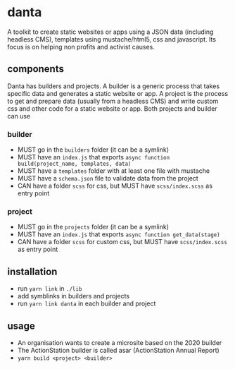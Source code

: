 # danta

A toolkit to create static websites or apps using a JSON data (including headless CMS), templates using mustache/html5, css and javascript. Its focus is on helping non profits and activist causes.

## components

Danta has builders and projects. A builder is a generic process that takes specific data and generates a static website or app. A project is the process to get and prepare data (usually from a headless CMS) and write custom css and other code for a static website or app. Both projects and builder can use

### builder
- MUST go in the `builders` folder (it can be a symlink)
- MUST have an `index.js` that exports `async function build(project_name, templates, data)`
- MUST have a `templates` folder with at least one file with mustache
- MUST have a `schema.json` file to validate data from the project
- CAN have a folder `scss` for css, but MUST have `scss/index.scss` as entry point

### project
- MUST go in the `projects` folder (it can be a symlink)
- MUST have an `index.js` that exports `async function get_data(stage)`
- CAN have a folder `scss` for custom css, but MUST have `scss/index.scss` as entry point

## installation
- run `yarn link` in `./lib`
- add symblinks in builders and projects
- run `yarn link danta` in each builder and project

## usage
- An organisation wants to create a microsite based on the 2020 builder
- The ActionStation builder is called asar (ActionStation Annual Report)
- `yarn build <project> <builder>`
